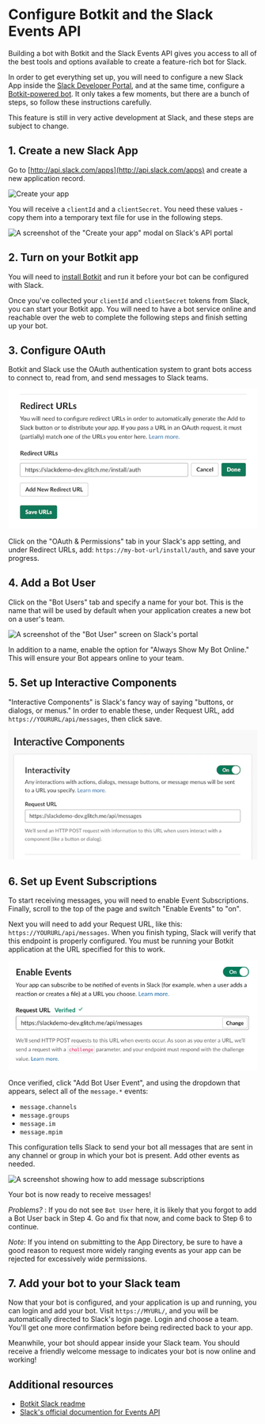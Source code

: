 # Configure Botkit and the Slack Events API

Building a bot with Botkit and the Slack Events API gives you access to all of the best tools and options available to create a feature-rich bot for Slack.

In order to get everything set up, you will need to configure a new Slack App inside the [Slack Developer Portal](http://api.slack.com/apps), and at the same time, configure a [Botkit-powered bot](http://botkit.ai). It only takes a few moments, but there are a bunch of steps, so follow these instructions carefully. 

This feature is still in very active development at Slack, and these steps are subject to change.

## 1. Create a new Slack App

Go to [http://api.slack.com/apps](http://api.slack.com/apps) and create a new application record.

![Create your app](IMG/slack-new.png)	

You will receive a `clientId` and a `clientSecret`. You need these values - copy them into a temporary text file for use in the following steps.

![A screenshot of the "Create your app" modal on Slack's API portal](IMG/slack_client_secret.png)	

## 2. Turn on your Botkit app

You will need to [install Botkit](../readme-slack.md#getting-started) and run it before your bot can be configured with Slack.

Once you've collected your `clientId` and `clientSecret` tokens from Slack, you can start your Botkit app. You will need to have a bot service online and reachable over the web to complete the following steps and finish setting up your bot.

## 3. Configure OAuth

Botkit and Slack use the OAuth authentication system to grant bots access to connect to, read from, and send messages to Slack teams.

![A screenshot of the "Setup Oauth" tab on Slack's portal](IMG/slack_oauth.png)

Click on the "OAuth & Permissions" tab in your Slack's app setting, and under Redirect URLs, add: `https://my-bot-url/install/auth`, and save your progress.

## 4. Add a Bot User

Click on the "Bot Users" tab and specify a name for your bot. This is the name that will be used by default when your application creates a new bot on a user's team. 

![A screenshot of the "Bot User" screen on Slack's portal](IMG/slack-botuser.png)

In addition to a name, enable the option for "Always Show My Bot Online." This will ensure your Bot appears online to your team.

## 5. Set up Interactive Components

"Interactive Components" is Slack's fancy way of saying "buttons, or dialogs, or menus." In order to enable these, under Request URL, add `https://YOURURL/api/messages`, then click save.

![A screeshot showing how to setup interactive components](IMG/slack-im.png)

## 6. Set up Event Subscriptions

To start receiving messages, you will need to enable Event Subscriptions. Finally, scroll to the top of the page and switch "Enable Events" to "on". 

Next you will need to add your Request URL, like this: `https://YOURURL/api/messages`. When you finish typing, Slack will verify that this endpoint is properly configured. You must be running your Botkit application at the URL specified for this to work.

![A screenshot showing how to set up webhook endpoints](IMG/Slack-eventsenable.png)

Once verified, click "Add Bot User Event", and using the dropdown that appears, select all of the `message.*` events: 

* `message.channels`
* `message.groups`
* `message.im`
*  `message.mpim`

This configuration tells Slack to send your bot all messages that are sent in any channel or group in which your bot is present. Add other events as needed. 

![A screenshot showing how to add message subscriptions](IMG/slack_botevents.png)

Your bot is now ready to receive messages!

*Problems?* : If you do not see `Bot User` here, it is likely that you forgot to add a Bot User back in Step 4. Go and fix that now, and come back to Step 6 to continue.

*Note*: If you intend on submitting to the App Directory, be sure to have a good reason to request more widely ranging events as your app can be rejected for excessively wide permissions.

## 7. Add your bot to your Slack team

Now that your bot is configured, and your application is up and running, you can login and add your bot. Visit `https://MYURL/`, and you will be automatically directed to Slack's login page. Login and choose a team. You'll get one more confirmation before being redirected back to your app.

Meanwhile, your bot should appear inside your Slack team. You should receive a friendly welcome message to indicates your bot is now online and working! 

## Additional resources 
* [Botkit Slack readme](../readme-slack.md) 
* [Slack's official documention for Events API](https://api.slack.com/events-api)
